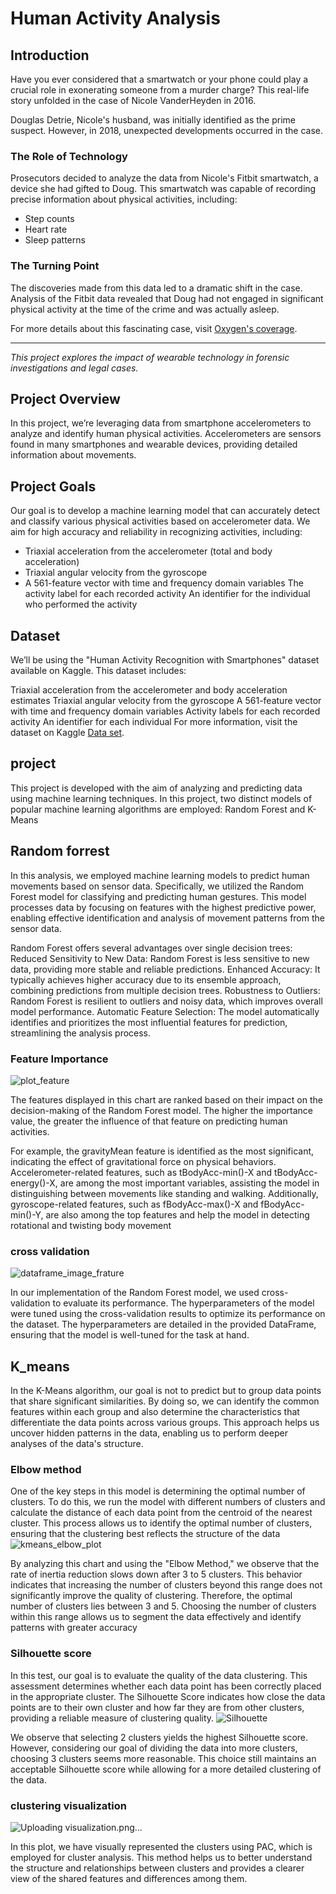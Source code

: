 # Human Activity Analysis

## Introduction

Have you ever considered that a smartwatch or your phone could play a crucial role in exonerating someone from a murder charge? This real-life story unfolded in the case of Nicole VanderHeyden in 2016.

Douglas Detrie, Nicole's husband, was initially identified as the prime suspect. However, in 2018, unexpected developments occurred in the case.

### The Role of Technology

Prosecutors decided to analyze the data from Nicole's Fitbit smartwatch, a device she had gifted to Doug. This smartwatch was capable of recording precise information about physical activities, including:

- Step counts
- Heart rate
- Sleep patterns

### The Turning Point

The discoveries made from this data led to a dramatic shift in the case. Analysis of the Fitbit data revealed that Doug had not engaged in significant physical activity at the time of the crime and was actually asleep.

For more details about this fascinating case, visit [Oxygen's coverage](https://www.oxygen.com).

---

*This project explores the impact of wearable technology in forensic investigations and legal cases.*

## Project Overview
In this project, we’re leveraging data from smartphone accelerometers to analyze and identify human physical activities. Accelerometers are sensors found in many smartphones and wearable devices, providing detailed information about movements.

## Project Goals
Our goal is to develop a machine learning model that can accurately detect and classify various physical activities based on accelerometer data. We aim for high accuracy and reliability in recognizing activities, including:
- Triaxial acceleration from the accelerometer (total and body acceleration)
- Triaxial angular velocity from the gyroscope
- A 561-feature vector with time and frequency domain variables
The activity label for each recorded activity
An identifier for the individual who performed the activity
## Dataset
We’ll be using the "Human Activity Recognition with Smartphones" dataset available on Kaggle. This dataset includes:

Triaxial acceleration from the accelerometer and body acceleration estimates
Triaxial angular velocity from the gyroscope
A 561-feature vector with time and frequency domain variables
Activity labels for each recorded activity
An identifier for each individual
For more information, visit the dataset on Kaggle [Data set](https://www.kaggle.com/datasets/uciml/human-activity-recognition-with-smartphones).

## project

This project is developed with the aim of analyzing and predicting data using machine learning techniques. In this project, two distinct models of popular machine learning algorithms are employed: Random Forest and K-Means


## Random forrest

In this analysis, we employed machine learning models to predict human movements based on sensor data. Specifically, we utilized the Random Forest model for classifying and predicting human gestures. This model processes data by focusing on features with the highest predictive power, enabling effective identification and analysis of movement patterns from the sensor data.

Random Forest offers several advantages over single decision trees:
Reduced Sensitivity to New Data: Random Forest is less sensitive to new data, providing more stable and reliable predictions.
Enhanced Accuracy: It typically achieves higher accuracy due to its ensemble approach, combining predictions from multiple decision trees.
Robustness to Outliers: Random Forest is resilient to outliers and noisy data, which improves overall model performance.
Automatic Feature Selection: The model automatically identifies and prioritizes the most influential features for prediction, streamlining the analysis process.

### Feature Importance
![plot_feature](https://github.com/user-attachments/assets/fa683757-b252-43d4-8bdf-377c8324b3fd)

The features displayed in this chart are ranked based on their impact on the decision-making of the Random Forest model. The higher the importance value, the greater the influence of that feature on predicting human activities.

For example, the gravityMean feature is identified as the most significant, indicating the effect of gravitational force on physical behaviors. Accelerometer-related features, such as tBodyAcc-min()-X and tBodyAcc-energy()-X, are among the most important variables, assisting the model in distinguishing between movements like standing and walking. Additionally, gyroscope-related features, such as fBodyAcc-max()-X and fBodyAcc-min()-Y, are also among the top features and help the model in detecting rotational and twisting body movement

### cross validation 
![dataframe_image_frature](https://github.com/user-attachments/assets/1fb82869-c15a-43b6-81f0-9cf3f6e3a035)


In our implementation of the Random Forest model, we used cross-validation to evaluate its performance. The hyperparameters of the model were tuned using the cross-validation results to optimize its performance on the dataset. The hyperparameters are detailed in the provided DataFrame, ensuring that the model is well-tuned for the task at hand.


## K_means

In the K-Means algorithm, our goal is not to predict but to group data points that share significant similarities. By doing so, we can identify the common features within each group and also determine the characteristics that differentiate the data points across various groups. This approach helps us uncover hidden patterns in the data, enabling us to perform deeper analyses of the data's structure.

###  Elbow method
One of the key steps in this model is determining the optimal number of clusters. To do this, we run the model with different numbers of clusters and calculate the distance of each data point from the centroid of the nearest cluster. This process allows us to identify the optimal number of clusters, ensuring that the clustering best reflects the structure of the data
![kmeans_elbow_plot](https://github.com/user-attachments/assets/e2b19157-ee3a-4fa4-87d1-be06589864fb)

By analyzing this chart and using the "Elbow Method," we observe that the rate of inertia reduction slows down after 3 to 5 clusters. This behavior indicates that increasing the number of clusters beyond this range does not significantly improve the quality of clustering. Therefore, the optimal number of clusters lies between 3 and 5. Choosing the number of clusters within this range allows us to segment the data effectively and identify patterns with greater accuracy



### Silhouette score

In this test, our goal is to evaluate the quality of the data clustering. This assessment determines whether each data point has been correctly placed in the appropriate cluster. The Silhouette Score indicates how close the data points are to their own cluster and how far they are from other clusters, providing a reliable measure of clustering quality.
![Silhouette](https://github.com/user-attachments/assets/bc17e9ea-2f5a-4a09-a086-3f690eb4ad6e)


We observe that selecting 2 clusters yields the highest Silhouette score. However, considering our goal of dividing the data into more clusters, choosing 3 clusters seems more reasonable. This choice still maintains an acceptable Silhouette score while allowing for a more detailed clustering of the data.




###  clustering visualization


![Uploading visualization.png…]()




In this plot, we have visually represented the clusters using PAC, which is employed for cluster analysis. This method helps us to better understand the structure and relationships between clusters and provides a clearer view of the shared features and differences among them.



